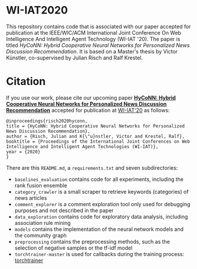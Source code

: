 # WI-IAT2020

This repository contains code that is associated with our paper accepted for publication at the IEEE/WIC/ACM International Joint Conference On Web Intelligence And Intelligent Agent Technology (WI-IAT '20). The paper is titled *HyCoNN: Hybrid Cooperative Neural Networks for Personalized News Discussion Recommendation*. It is based on a Master's thesis by Victor Künstler, co-supervised by Julian Risch and Ralf Krestel.

# Citation
If you use our work, please cite our upcoming paper [**HyCoNN: Hybrid Cooperative Neural Networks for Personalized News Discussion Recommendation**](https://hpi.de/fileadmin/user_upload/fachgebiete/naumann/people/risch/risch2020hyconn.pdf) accepted for publication at [WI-IAT'20](http://wi2020.vcrab.com.au/) as follows:

    @inproceedings{risch2020hyconn,
    title = {HyCoNN: Hybrid Cooperative Neural Networks for Personalized News Discussion Recommendation},
    author = {Risch, Julian and K{\"u}nstler, Victor and Krestel, Ralf},
    booktitle = {Proceedings of the International Joint Conferences on Web Intelligence and Intelligent Agent Technologies (WI-IAT)},
    year = {2020}
    }

There are this `README.md`, a `requirements.txt` and seven subdirectories:
* `baselines_evaluation` contains code for all experiments, including the rank fusion ensemble
* `category_crawler` is a small scraper to retrieve keywords (categories) of news articles
* `comment_explorer` is a comment exploration tool only used for debugging purposes and not described in the paper
* `data_exploration` contains code for exploratory data analysis, including association rule mining
* `models` contains the implementation of the neural network models and the community graph
* `preprocessing` contains the preprocessing methods, such as the selection of negative samples or the tf-idf model
* `torchtrainer-master` is used for callbacks during the training process: [torchtrainer](https://pypi.org/project/torchtrainer/)
